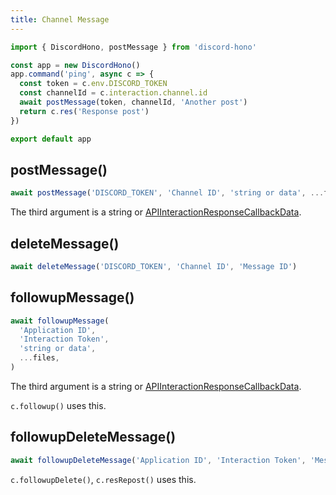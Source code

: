 ```yaml
---
title: Channel Message
---
```


```ts "postMessage"
import { DiscordHono, postMessage } from 'discord-hono'

const app = new DiscordHono()
app.command('ping', async c => {
  const token = c.env.DISCORD_TOKEN
  const channelId = c.interaction.channel.id
  await postMessage(token, channelId, 'Another post')
  return c.res('Response post')
})

export default app
```

## postMessage()

```ts "postMessage"
await postMessage('DISCORD_TOKEN', 'Channel ID', 'string or data', ...files)
```

The third argument is a string or [APIInteractionResponseCallbackData](https://discord-api-types.dev/api/next/discord-api-types-v10#APIInteractionResponseCallbackData).

## deleteMessage()

```ts "deleteMessage"
await deleteMessage('DISCORD_TOKEN', 'Channel ID', 'Message ID')
```

## followupMessage()

```ts "followupMessage"
await followupMessage(
  'Application ID',
  'Interaction Token',
  'string or data',
  ...files,
)
```

The third argument is a string or [APIInteractionResponseCallbackData](https://discord-api-types.dev/api/next/discord-api-types-v10#APIInteractionResponseCallbackData).

`c.followup()` uses this.

## followupDeleteMessage()

```ts "followupDeleteMessage"
await followupDeleteMessage('Application ID', 'Interaction Token', 'Message ID')
```

`c.followupDelete()`, `c.resRepost()` uses this.
